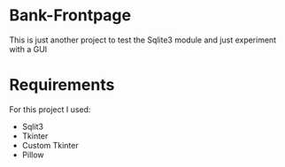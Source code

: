 # Bank-Frontpage
This is just another project to test the Sqlite3 module and just experiment with a GUI

# Requirements
For this project I used:

- Sqlit3
- Tkinter
- Custom Tkinter
- Pillow
